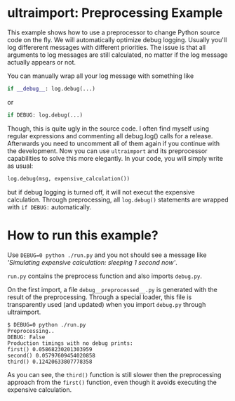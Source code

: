 # ultraimport: Preprocessing Example

This example shows how to use a preprocessor to change Python source code on the fly. We will automatically optimize debug logging. Usually you'll log differerent messages with different priorities. The issue is that all arguments to log messages are still calculated, no matter if the log message actually appears or not.

You can manually wrap all your log message with something like

```python
if __debug__: log.debug(...)
```

or

```python
if DEBUG: log.debug(...)
```

Though, this is quite ugly in the source code. I often find myself using regular expressions and commenting all debug.log() calls for a release. Afterwards you need to uncomment all of them again if you continue with the development.  Now you can use `ultraimport` and its preprocessor capabilities to solve this more elegantly. In your code, you will simply write as usual:

```python
log.debug(msg, expensive_calculation())
```

but if debug logging is turned off, it will not execut the expensive calculation. Through preprocessing, all `log.debug()` statements are wrapped with `if DEBUG:` automatically.

# How to run this example?

Use `DEBUG=0 python ./run.py` and you not should see a message like _'Simulating expensive calculation: sleeping 1 second now'_.

`run.py` contains the preprocess function and also imports `debug.py`.

On the first import, a file `debug__preprocessed__.py` is generated with the result of the preprocessing. Through a special loader, this file is transparently used (and updated) when you import `debug.py` through ultraimport.

```shell
$ DEBUG=0 python ./run.py
Preprocessing..
DEBUG: False
Production timings with no debug prints:
first() 0.05868230201303959
second() 0.05797609454020858
third() 0.12420633807778358
```

As you can see, the `third()` function is still slower then the preprocessing approach from the `first()` function, even though it avoids executing the expensive calculation.
